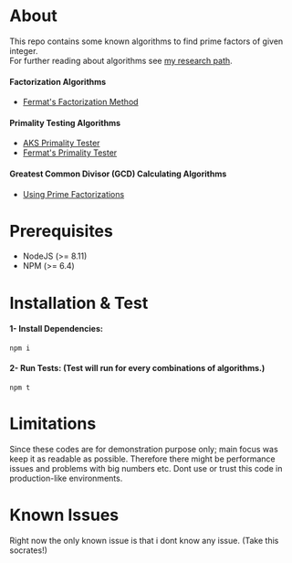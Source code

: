 # About 
This repo contains some known algorithms to find prime factors of given integer.  
For further reading about algorithms see [my research path](/RESEARCH_PATH.md).

#### Factorization Algorithms
  - [Fermat's Factorization Method](https://www.wikiwand.com/en/Fermat%27s_factorization_method)

#### Primality Testing Algorithms
  - [AKS Primality Tester](https://www.wikiwand.com/en/AKS_primality_test)
  - [Fermat's Primality Tester](https://www.wikiwand.com/en/Fermat_primality_test)

#### Greatest Common Divisor (GCD) Calculating Algorithms
  - [Using Prime Factorizations](https://www.wikiwand.com/en/Greatest_common_divisor#/Using_prime_factorizations)

# Prerequisites
- NodeJS (>= 8.11)
- NPM (>= 6.4)

# Installation & Test
#### 1- Install Dependencies:
    npm i

#### 2- Run Tests: (Test will run for every combinations of algorithms.)
    npm t
  
# Limitations
Since these codes are for demonstration purpose only; main focus was keep it as readable as possible. Therefore there might be performance issues and problems with big numbers etc. Dont use or trust this code in production-like environments.

# Known Issues
Right now the only known issue is that i dont know any issue. (Take this socrates!)